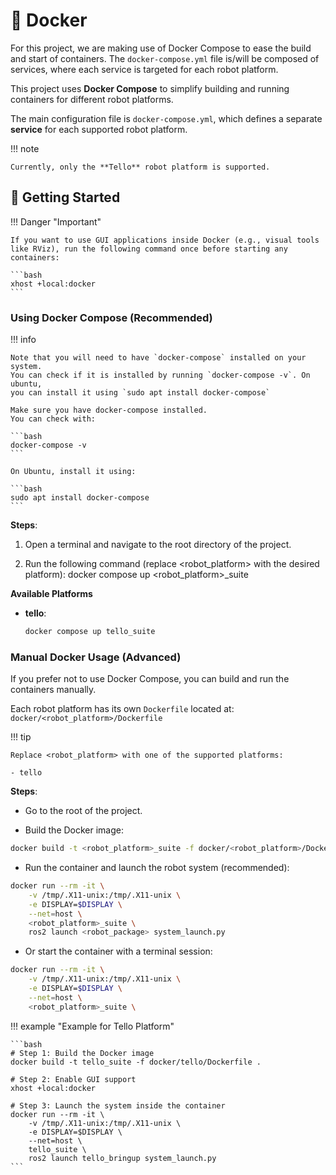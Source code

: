 # 🐳 Docker

For this project, we are making use of Docker Compose to ease the build and start of containers.
The `docker-compose.yml` file is/will be composed of services, where each service is
targeted for each robot platform.

This project uses **Docker Compose** to simplify building and running containers for different robot platforms.

The main configuration file is `docker-compose.yml`, which defines a separate **service** for each supported robot platform.

!!! note

    Currently, only the **Tello** robot platform is supported.

## 🚀 Getting Started

!!! Danger "Important"

    If you want to use GUI applications inside Docker (e.g., visual tools like RViz), run the following command once before starting any containers:

    ```bash
    xhost +local:docker
    ```

### Using Docker Compose (Recommended)

!!! info

    Note that you will need to have `docker-compose` installed on your system.
    You can check if it is installed by running `docker-compose -v`. On ubuntu,
    you can install it using `sudo apt install docker-compose`

    Make sure you have docker-compose installed.
    You can check with:

    ```bash
    docker-compose -v
    ```

    On Ubuntu, install it using:

    ```bash
    sudo apt install docker-compose
    ```

**Steps**:

1. Open a terminal and navigate to the root directory of the project.

1. Run the following command (replace <robot_platform> with the desired platform):
   docker compose up <robot_platform>\_suite

**Available Platforms**

- **tello**:
    ```bash
    docker compose up tello_suite
    ```

### Manual Docker Usage (Advanced)

If you prefer not to use Docker Compose, you can build and run the containers manually.

Each robot platform has its own `Dockerfile` located at: `docker/<robot_platform>/Dockerfile`

!!! tip

    Replace <robot_platform> with one of the supported platforms:

    - tello

**Steps**:

- Go to the root of the project.

- Build the Docker image:

```bash
docker build -t <robot_platform>_suite -f docker/<robot_platform>/Dockerfile .
```

- Run the container and launch the robot system (recommended):

```bash
docker run --rm -it \
    -v /tmp/.X11-unix:/tmp/.X11-unix \
    -e DISPLAY=$DISPLAY \
    --net=host \
    <robot_platform>_suite \
    ros2 launch <robot_package> system_launch.py
```

- Or start the container with a terminal session:

```bash
docker run --rm -it \
    -v /tmp/.X11-unix:/tmp/.X11-unix \
    -e DISPLAY=$DISPLAY \
    --net=host \
    <robot_platform>_suite \
```

!!! example "Example for Tello Platform"

    ```bash
    # Step 1: Build the Docker image
    docker build -t tello_suite -f docker/tello/Dockerfile .

    # Step 2: Enable GUI support
    xhost +local:docker

    # Step 3: Launch the system inside the container
    docker run --rm -it \
        -v /tmp/.X11-unix:/tmp/.X11-unix \
        -e DISPLAY=$DISPLAY \
        --net=host \
        tello_suite \
        ros2 launch tello_bringup system_launch.py
    ```
